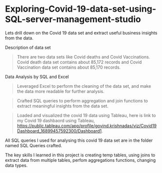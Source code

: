 # Exploring-Covid-19-data-set-using-SQL-server-management-studio

Lets drill down on the Covid 19 data set and extract useful business insights from the data.

Description of data set

> There are two data sets like Covid deaths and Covid Vaccinations. Covid death data set contains about 85,172 records and Covid Vaccination data set contains about 85,170 records.

Data Analysis by SQL and Excel

> Leveraged Excel to perform the cleaning of the data set, and make the data more readable for further analysis.

> Crafted SQL queries to perform aggregation and join functions to extract meaningful insights from the data set. 

> Loaded and visualized the covid 19 data using Tableau, here is link to my Covid 19 dashbaord using Tableau, https://public.tableau.com/app/profile/govind.krishnadas/viz/Covid19Dashboard_16899457592300/Dashboard1.

All SQL queries I used for analysing this covid 19 data set are in the folder named SQL Queries crafted.


The key skills I learned in this project is creating temp tables, using joins to extract data from multiple tables, perfom aggregations functions, changing data types.

